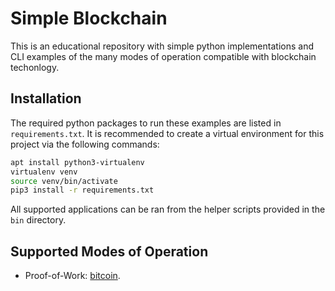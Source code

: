 # Simple Blockchain

This is an educational repository with simple python implementations and CLI examples of the many modes of operation compatible with blockchain techonlogy. 

## Installation

The required python packages to run these examples are listed in `requirements.txt`. It is recommended to create a virtual environment for this project via the following commands:


```bash
apt install python3-virtualenv
virtualenv venv
source venv/bin/activate
pip3 install -r requirements.txt
```

All supported applications can be ran from the helper scripts provided in the `bin` directory.

## Supported Modes of Operation
- Proof-of-Work: [bitcoin](bitcoin/README.md).